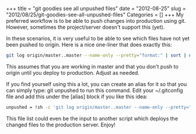 +++
title = "git goodies see all unpushed files"
date = "2012-08-25"
slug = "2012/08/25/git-goodies-see-all-unpushed-files"
Categories = []
+++
My preferred workflow is to be able to push changes into production using git. However, sometimes the project/server doesn't support this (yet).

In these scenarios, it is very useful to be able to see which files have not yet been pushed to origin. Here is a nice one-liner that does exactly this:
<!-- more -->
``` bash
git log origin/master..master --name-only --pretty="format:" | sort | uniq
```

This assumes that you are working in master and that you don't push to origin until you deploy to production. Adjust as needed.

If you find yourself using this a lot, you can create an alias for it so that you can simply type: git unpushed to run this command. Edit your ~/.gitconfig file and add this under the [alias] block if you like this idea:

``` bash
unpushed = !sh -c 'git log origin/master..master --name-only --pretty="format:" | sort | uniq | grep -v "^$"'
```

This file list could even be the input to another script which deploys the changed files to the production server. Enjoy!

